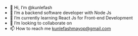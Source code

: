 - 👋 Hi, I’m @kunlefash
- 👀 I’m a backend software developer with Node Js
- 🌱 I’m currently learning React Js for Front-end Development
- 💞️ I’m looking to collaborate on 
- 📫 How to reach me  kunlefashmayop@gmail.com

<!---
kunlefash/kunlefash is a ✨ special ✨ repository because its `README.md` (this file) appears on your GitHub profile.
You can click the Preview link to take a look at your changes.
--->
